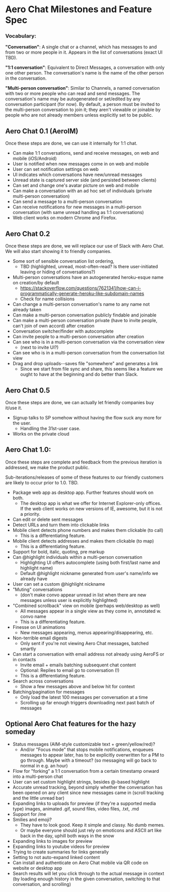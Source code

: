 # Aero Chat Milestones and Feature Spec

### Vocabulary:
**"Conversation"**: 
	A single chat or a channel, which has messages to and from two or more people in it. Appears in the list of conversations (exact UI TBD).

**"1:1 conversation"**: 
	Equivalent to Direct Messages, a conversation with only one other person. The conversation's name is the name of the other person in the conversation.

**"Multi-person conversation"**: 
	Similar to Channels, a named conversation with two or more people who can read and send messages. The conversation's name may be autogenerated or set/edited by any conversation participant (for now). By default, a person must be invited to the multi-person conversation to join it; they aren't viewable or joinable by people who are not already members unless explicitly set to be public. 

## Aero Chat 0.1 (AeroIM)

Once these steps are done, we can use it internally for 1:1 chat.

* Can make 1:1 conversations, send and receive messages, on web and mobile (iOS/Android)
* User is notified when new messages come in on web and mobile
* User can set notification settings on web
* UI indicates which conversations have new/unread messages
* Unread state is captured server side (and persisted between clients)
* Can set and change one's avatar picture on web and mobile
* Can make a conversation with an ad hoc set of individuals (private multi-person conversation)
* Can send a message to a multi-person conversation
* Can receive notifications for new messages in a multi-person conversation (with same unread handling as 1:1 conversations)
* Web client works on modern Chrome and Firefox.

## Aero Chat 0.2

Once these steps are done, we will replace our use of Slack with Aero Chat. We will also start showing it to friendly companies.

* Some sort of sensible conversation list ordering, 
  * TBD (highlighted, unread, most-often-read? Is there user-initiated leaving or hiding of conversations?)
* Multi-person conversations have an autogenerated heroku-esque name on creation/by default
	* https://stackoverflow.com/questions/7621341/how-can-i-programmatically-generate-heroku-like-subdomain-names
  * Check for name collisions
* Can change a multi-person conversation's name to any name not already taken
* Can make a multi-person conversation publicly findable and joinable
* Can make a multi-person conversation private (have to invite people, can't join of own accord) after creation
* Conversation switcher/finder with autocomplete
* Can invite people to a multi-person conversation after creation
* Can see who is in a multi-person conversation via the conversation view 
  * (next to invite UI?)
* Can see who is in a multi-person conversation from the conversation list view
* Drag and drop uploads--saves file "somewhere" and generates a link
  * Since we start from file sync and share, this seems like a feature we ought to have at the beginning and do better than Slack.

## Aero Chat 0.5

Once these steps are done, we can actually let friendly companies buy it/use it.

* Signup talks to SP somehow without having the flow suck any more for the user.
  * Handling the 31st-user case.
* Works on the private cloud


## Aero Chat 1.0:

Once these steps are complete and feedback from the previous iteration is addressed, we make the product public.

Sub-iterations/releases of some of these features to our friendly customers are likely to occur prior to 1.0. TBD.

* Package web app as desktop app. Further features should work on both.
  * The desktop app is what we offer for Internet Explorer-only offices. If the web client works on new versions of IE, awesome, but it is not a priority.
* Can edit or delete sent messages
* Detect URLs and turn them into clickable links
* Mobile client detects phone numbers and makes them clickable (to call)
  * This is a differentiating feature.
* Mobile client detects addresses and makes them clickable (to map)
  * This is a differentiating feature.
* Support for bold, italic, quoting, pre markup
* Can @highlight individuals within a multi-person conversation
  * Highlighting UI offers autocomplete (using both first/last name and highlight name)
  * Default @highlight nickname generated from user's name/info we already have
* User can set a custom @highlight nickname
* "Muting" conversations 
  * (don't make convo appear unread in list when there are new messages unless user is explicitly highlighted)
* "Combined scrollback" view on mobile (perhaps web/desktop as well)
  * All messages appear in a single view as they come in, annotated w. convo name
  * This is a differentiating feature.
* Finesse on UI animations
  * New messages appearing, menus appearing/disappearing, etc.
* Non-terrible email digests
  * Only sent if you're not viewing Aero Chat messages, batched smartly
* Can start a conversation with email address not already using AeroFS or in contacts
  * Invite email + emails batching subsequent chat content
  * Optional: Replies to email go to conversation (!)
  * This is a differentiating feature.
* Search across conversations
  * Show a few messages above and below hit for context
* Batching/pagination for messages
  * Only load the latest 100 messages per conversation at a time
  * Scrolling up far enough triggers downloading next past batch of messages


## Optional Aero Chat features for the hazy someday

* Status messages (AIM-style customizable text + green/yellow/red)?
  * And/or "Focus mode" that stops mobile notifications, enqueues messages to appear later, has to be explicitly overwritten for a PM to go through. Maybe with a timeout? (so messaging will go back to normal in e.g. an hour)
* Flow for "forking" a 1:1 conversation from a certain timestamp onward into a multi-person chat
* User can set custom highlight strings, besides @-based highlight
* Accurate unread tracking, beyond simply whether the conversation has been opened on any client since new messages came in (scroll tracking and the little unread bar)
* Expanding links to uploads for preview (if they're a supported media type)
  images, animated .gif, sound files, video files, .txt, .md
* Support for /me
* Smilies and emoji?
  * They have to look good. Keep it simple and classy. No dumb memes.
  * Or maybe everyone should just rely on emoticons and ASCII art like back in the day, uphill both ways in the snow
* Expanding links to images for preview
* Expanding links to youtube videos for preview 
* Trying to create summaries for links generally
* Setting to not auto-expand linked content
* Can install and authenticate on Aero Chat mobile via QR code on website or desktop app
* Search results will let you click through to the actual message in context (by loading enough history in the given conversation, switching to that conversation, and scrolling)